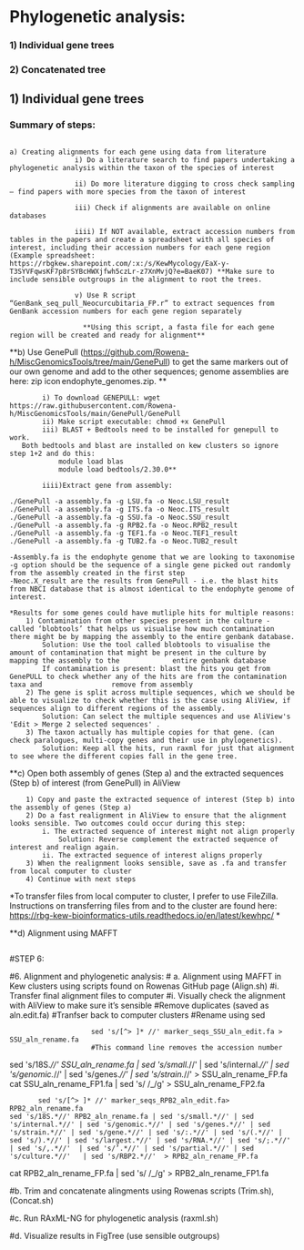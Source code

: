 # Phylogenetic analysis: 

### 1) Individual gene trees
### 2) Concatenated tree


   ## 1) Individual gene trees

### Summary of steps: 

````

a) Creating alignments for each gene using data from literature
                i) Do a literature search to find papers undertaking a phylogenetic analysis within the taxon of the species of interest 

                ii) Do more literature digging to cross check sampling – find papers with more species from the taxon of interest 

                iii) Check if alignments are available on online databases 

                iiii) If NOT available, extract accession numbers from tables in the papers and create a spreadsheet with all species of interest, including their accession numbers for each gene region (Example spreadsheet: https://rbgkew.sharepoint.com/:x:/s/KewMycology/EaX-y-T3SYVFqwsKF7p8rSYBcHWXjfwh5czLr-z7XnMvjQ?e=BaeK07) **Make sure to include sensible outgroups in the alignment to root the trees.

                v) Use R script “GenBank_seq_pull_Neocurcubitaria_FP.r” to extract sequences from GenBank accession numbers for each gene region separately 

                  **Using this script, a fasta file for each gene region will be created and ready for alignment**
````

  **b) Use GenePull (https://github.com/Rowena-h/MiscGenomicsTools/tree/main/GenePull) to get the same markers out of our own genome and add to the other sequences; genome assemblies are here: ​zip icon endophyte_genomes.zip. **  
````        
		i) To download GENEPULL: wget https://raw.githubusercontent.com/Rowena-h/MiscGenomicsTools/main/GenePull/GenePull
		ii) Make script executable: chmod +x GenePull
		iii) BLAST + Bedtools need to be installed for genepull to work.
   Both bedtools and blast are installed on kew clusters so ignore step 1+2 and do this:
			module load blas
			module load bedtools/2.30.0**

		iiii)Extract gene from assembly:

./GenePull -a assembly.fa -g LSU.fa -o Neoc.LSU_result
./GenePull -a assembly.fa -g ITS.fa -o Neoc.ITS_result
./GenePull -a assembly.fa -g SSU.fa -o Neoc.SSU_result
./GenePull -a assembly.fa -g RPB2.fa -o Neoc.RPB2_result
./GenePull -a assembly.fa -g TEF1.fa -o Neoc.TEF1_result
./GenePull -a assembly.fa -g TUB2.fa -o Neoc.TUB2_result

-Assembly.fa is the endophyte genome that we are looking to taxonomise
-g option should be the sequence of a single gene picked out randomly from the assembly created in the first step
-Neoc.X_result are the results from GenePull - i.e. the blast hits from NBCI database that is almost identical to the endophyte genome of interest.
````
````
*Results for some genes could have mutliple hits for multiple reasons: 
	1) Contamination from other species present in the culture - called ‘blobtools’ that helps us visualise how much contamination there might be by mapping the assembly to the entire genbank database. 
		Solution: Use the tool called blobtools to visualise the amount of contamination that might be present in the culture by mapping the assembly to the 	  	     entire genbank database
		If contamination is present: blast the hits you get from GenePULL to check whether any of the hits are from the contamination taxa and 		   		   remove from assembly
	2) The gene is split across multiple sequences, which we should be able to visualize to check whether this is the case using AliView, if sequences align to different regions of the assembly.
		Solution: Can select the multiple sequences and use AliView's 'Edit > Merge 2 selected sequences' . 
	3) The taxon actually has multiple copies for that gene. (can check paralogues, multi-copy genes and their use in phylogenetics).
		Solution: Keep all the hits, run raxml for just that alignment to see where the different copies fall in the gene tree.
````

**c) Open both assembly of genes (Step a) and the extracted sequences (Step b) of interest (from GenePull) in AliView

````
	1) Copy and paste the extracted sequence of interest (Step b) into the assembly of genes (Step a)
	2) Do a fast realignment in AliView to ensure that the alignment looks sensible. Two outcomes could occur during this step: 
		i. The extracted sequence of interest might not align properly
			Solution: Reverse complement the extracted sequence of interest and realign again.
		ii. The extracted sequence of interest aligns properly
	3) When the realignment looks sensible, save as .fa and transfer from local computer to cluster
	4) Continue with next steps
````
*To transfer files from local computer to cluster, I prefer to use FileZilla. Instructions on transferring files from and to the cluster are found here: https://rbg-kew-bioinformatics-utils.readthedocs.io/en/latest/kewhpc/ *

**d) Alignment using MAFFT

````
````
#STEP 6: 

#6.	Alignment and phylogenetic analysis: 
           # a.	Alignment using MAFFT in Kew clusters using scripts found on Rowenas GitHub page (Align.sh)
                        #i. Transfer final alignment files to computer 
                        #i. Visually check the alignment with AliView to make sure it’s sensible
                        #Remove duplicates (saved as aln.edit.fa)
                        #Tranfser back to computer clusters
                        #Rename using sed
                        
                        sed 's/[^> ]* //' marker_seqs_SSU_aln_edit.fa > SSU_aln_rename.fa
                        #This command line removes the accession number
                        
 sed 's/18S.*//' SSU_aln_rename.fa | sed 's/small.*//' | sed 's/internal.*//' | sed 's/genomic.*//' | sed 's/genes.*//' | sed 's/strain.*//' > SSU_aln_rename_FP.fa                        
           cat SSU_aln_rename_FP1.fa | sed 's/ /_/g' > SSU_aln_rename_FP2.fa    
           
           
           sed 's/[^> ]* //' marker_seqs_RPB2_aln_edit.fa>  RPB2_aln_rename.fa
	sed 's/18S.*//' RPB2_aln_rename.fa | sed 's/small.*//' | sed 's/internal.*//' | sed 's/genomic.*//' | sed 's/genes.*//' | sed 's/strain.*//' | sed 's/gene.*//' | sed 's/:.*//' | sed 's/(.*//' | sed 's/).*//' | sed 's/largest.*//' | sed 's/RNA.*//' | sed 's/;.*//'  | sed 's/,.*//'  | sed 's/’.*//' | sed 's/partial.*//' | sed 's/culture.*//'   | sed 's/RBP2.*//'  > RPB2_aln_rename_FP.fa
cat RPB2_aln_rename_FP.fa | sed 's/ /_/g' > RPB2_aln_rename_FP1.fa

           
           
           
           
           
           
#b.	Trim and concatenate alingments using Rowenas scripts (Trim.sh), (Concat.sh)

#c.	Run RAxML-NG for phylogenetic analysis (raxml.sh)


#d.	Visualize results in FigTree (use sensible outgroups)



